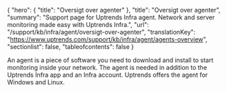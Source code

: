 {
  "hero": {
    "title": "Oversigt over agenter"
  },
  "title": "Oversigt over agenter",
  "summary": "Support page for Uptrends Infra agent. Network and server monitoring made easy with Uptrends Infra.",
  "url": "/support/kb/infra/agent/oversigt-over-agenter",
  "translationKey": "https://www.uptrends.com/support/kb/infra/agent/agents-overview",
  "sectionlist": false,
  "tableofcontents": false
}

An agent is a piece of software you need to download and install to start monitoring inside your network. The agent is needed in addition to the Uptrends Infra app and an Infra account. Uptrends offers the agent for Windows and Linux.
